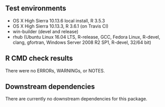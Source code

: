 ## Test environments

* OS X High Sierra 10.13.6 local install, R 3.5.3
* OS X High Sierra 10.13.3, R 3.6.1 (on Travis CI)
* win-builder (devel and release)
* rhub (Ubuntu Linux 16.04 LTS, R-release, GCC, Fedora Linux, R-devel, clang, gfortran, Windows Server 2008 R2 SP1, R-devel, 32/64 bit)

## R CMD check results

There were no ERRORs, WARNINGs, or NOTES. 


## Downstream dependencies

There are currently no downstream dependencies for this package.


